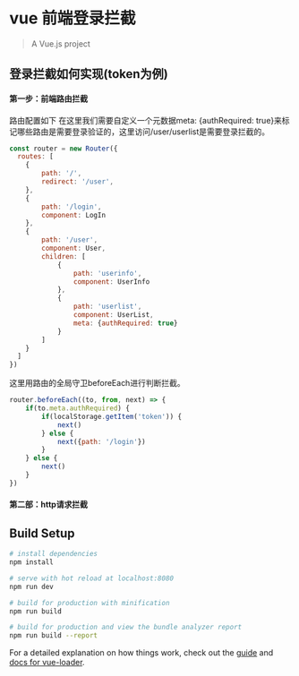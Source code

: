 # vue 前端登录拦截

> A Vue.js project

## 登录拦截如何实现(token为例)
#### 第一步：前端路由拦截
路由配置如下
在这里我们需要自定义一个元数据meta: {authRequired: true}来标记哪些路由是需要登录验证的，这里访问/user/userlist是需要登录拦截的。
```js
const router = new Router({
  routes: [
    {
        path: '/',
        redirect: '/user',
    },
    {
        path: '/login',
        component: LogIn
    },
    {
        path: '/user',
        component: User,
        children: [
            {
                path: 'userinfo',
                component: UserInfo
            },
            {
                path: 'userlist',
                component: UserList,
                meta: {authRequired: true}
            }
        ]
    }
  ]
})
```
这里用路由的全局守卫beforeEach进行判断拦截。
```js
router.beforeEach((to, from, next) => {
    if(to.meta.authRequired) {
        if(localStorage.getItem('token')) {
            next()
        } else {
            next({path: '/login'})
        }
    } else {
        next()
    }
})
```

#### 第二部：http请求拦截

## Build Setup

``` bash
# install dependencies
npm install

# serve with hot reload at localhost:8080
npm run dev

# build for production with minification
npm run build

# build for production and view the bundle analyzer report
npm run build --report
```

For a detailed explanation on how things work, check out the [guide](http://vuejs-templates.github.io/webpack/) and [docs for vue-loader](http://vuejs.github.io/vue-loader).
